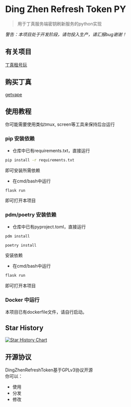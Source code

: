 # Ding Zhen Refresh Token PY
> 用于丁真服务端密钥刷新服务的python实现

*警告：本项目处于开发阶段，请勿投入生产，请汇报bug谢谢！*

## 有关项目
[丁真租号玩](https://github.com/CubeWhyMC/DingZhenServlet) 

## 购买丁真
[getvape](https://getvape.today/)

## 使用教程

你可能需要使用类似tmux, screen等工具来保持后台运行

### pip 安装依赖
- 仓库中已有requirements.txt，直接运行
```sh
pip install -r requirements.txt
```
即可安装所需依赖

- 在cmd/bash中运行
```sh
flask run
```
即可打开本项目 

### pdm/poetry 安装依赖

- 仓库中已有pyproject.toml，直接运行
```sh
pdm install
```
```sh
poetry install
```
安装依赖
- 在cmd/bash中运行
```sh
flask run
```
即可打开本项目

### Docker 中运行

本项目已有dockerfile文件，请自行启动。

## Star History

[![Star History Chart](https://api.star-history.com/svg?repos=CubeWhyMC/DingZhenServlet,zszfympx/DingZhenRefreshTokenPY&type=Date)](https://star-history.com/#CubeWhyMC/DingZhenServlet&zszfympx/DingZhenRefreshTokenPY&Date)

## 开源协议
DingZhenRefreshToken基于GPLv3协议开源  
你可以：  
- 使用
- 分发
- 修改

